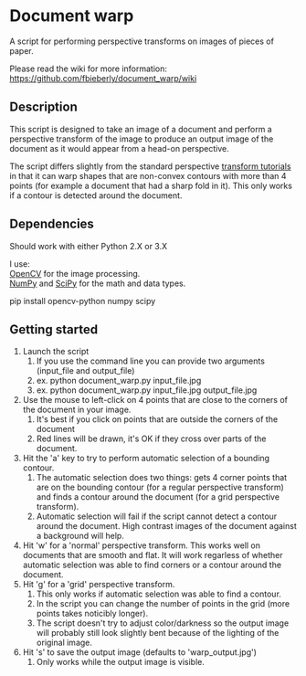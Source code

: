 # Document warp
A script for performing perspective transforms on images of pieces of paper.

Please read the wiki for more information: https://github.com/fbieberly/document_warp/wiki  

## Description

This script is designed to take an image of a document and perform a perspective transform of the image to produce an output image of the document as it would appear from a head-on perspective.  

The script differs slightly from the standard perspective [transform tutorials] in that it can warp shapes that are non-convex contours with more than 4 points (for example a document that had a sharp fold in it). This only works if a contour is detected around the document.  

[transform tutorials]: https://docs.opencv.org/3.4/da/d6e/tutorial_py_geometric_transformations.html

## Dependencies

Should work with either Python 2.X or 3.X

I use:  
[OpenCV] for the image processing.  
[NumPy] and [SciPy] for the math and data types.  

pip install opencv-python numpy scipy

[OpenCV]: https://opencv.org/
[NumPy]: https://www.numpy.org/
[SciPy]: https://www.scipy.org/

## Getting started

1. Launch the script
    1. If you use the command line you can provide two arguments (input_file and output_file)
    1. ex. python document_warp.py input_file.jpg
    1. ex. python document_warp.py input_file.jpg output_file.jpg
1. Use the mouse to left-click on 4 points that are close to the corners of the document in your image.
    1. It's best if you click on points that are outside the corners of the document
    1. Red lines will be drawn, it's OK if they cross over parts of the document.
1. Hit the 'a' key to try to perform automatic selection of a bounding contour.
    1. The automatic selection does two things: gets 4 corner points that are on the bounding contour (for a regular perspective transform) and finds a contour around the document (for a grid perspective transform).
    1. Automatic selection will fail if the script cannot detect a contour around the document. High contrast images of the document against a background will help.
1. Hit 'w' for a 'normal' perspective transform. This works well on documents that are smooth and flat. It will work regarless of whether automatic selection was able to find corners or a contour around the document.
1. Hit 'g' for a 'grid' perspective transform.
    1. This only works if automatic selection was able to find a contour. 
    1. In the script you can change the number of points in the grid (more points takes noticibly longer).
    1. The script doesn't try to adjust color/darkness so the output image will probably still look slightly bent because of the lighting of the original image.
1. Hit 's' to save the output image (defaults to 'warp_output.jpg')
    1. Only works while the output image is visible.
